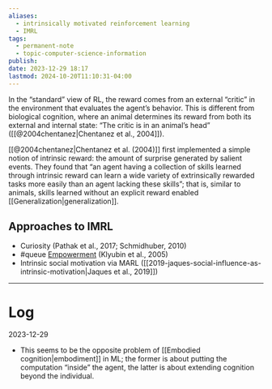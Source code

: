 ```yaml
---
aliases:
  - intrinsically motivated reinforcement learning
  - IMRL
tags:
  - permanent-note
  - topic-computer-science-information
publish: 
date: 2023-12-29 18:17
lastmod: 2024-10-20T11:10:31-04:00
---
```

In the “standard” view of RL, the reward comes from an external “critic” in the environment that evaluates the agent’s behavior. This is different from biological cognition, where an animal determines its reward from both its external and internal state: “The critic is in an animal’s head” ([[@2004chentanez|Chentanez et al., 2004]]).

[[@2004chentanez|Chentanez et al. (2004)]] first implemented a simple notion of intrinsic reward: the amount of surprise generated by salient events. They found that “an agent having a collection of skills learned through intrinsic reward can learn a wide variety of extrinsically rewarded tasks more easily than an agent lacking these skills”; that is, similar to animals, skills learned without an explicit reward enabled [[Generalization|generalization]].

## Approaches to IMRL

- Curiosity (Pathak et al., 2017; Schmidhuber, 2010)
- #queue [Empowerment](https://towardsdatascience.com/empowerment-as-intrinsic-motivation-b84af36d5616) (Klyubin et al., 2005)
- Intrinsic social motivation via MARL ([[2019-jaques-social-influence-as-intrinsic-motivation|Jaques et al., 2019]])

---
# Log

2023-12-29

- This seems to be the opposite problem of [[Embodied cognition|embodiment]] in ML; the former is about putting the computation “inside” the agent, the latter is about extending cognition beyond the individual.